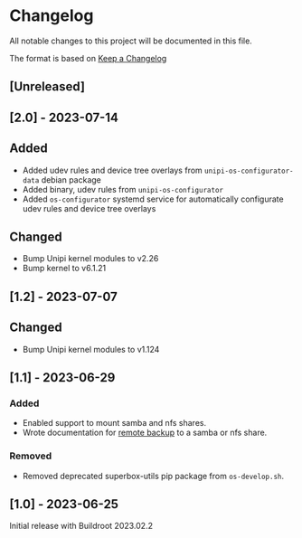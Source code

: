 # Changelog

All notable changes to this project will be documented in this file.

The format is based on [Keep a Changelog](https://keepachangelog.com/en/1.0.0/)

## [Unreleased]

## [2.0] - 2023-07-14

## Added
 
- Added udev rules and device tree overlays from `unipi-os-configurator-data` debian package
- Added binary, udev rules from `unipi-os-configurator`
- Added `os-configurator` systemd service for automatically configurate udev rules and device tree overlays

## Changed

- Bump Unipi kernel modules to v2.26
- Bump kernel to v6.1.21

## [1.2] - 2023-07-07

## Changed

- Bump Unipi kernel modules to v1.124

## [1.1] - 2023-06-29

### Added

- Enabled support to mount samba and nfs shares.
- Wrote documentation for [remote backup](docs/backup-config.md) to a samba or nfs share.

### Removed

- Removed deprecated superbox-utils pip package from `os-develop.sh`.

## [1.0] - 2023-06-25

Initial release with Buildroot 2023.02.2
